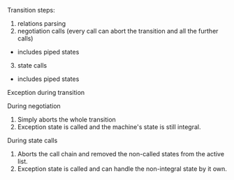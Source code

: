 Transition steps:
1. relations parsing
2. negotiation calls (every call can abort the transition and all the further calls)
  - includes piped states
3.  state calls
  - includes piped states

Exception during transition

During negotiation
1. Simply aborts the whole transition
2. Exception state is called and the machine's state is still integral.

During state calls
1. Aborts the call chain and removed the non-called states from the active list.
2. Exception state is called and can handle the non-integral state by it own.